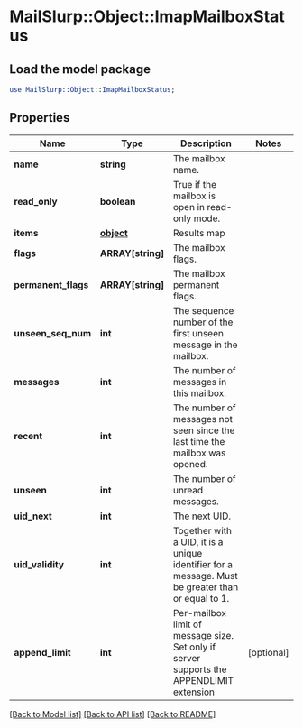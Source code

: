 # MailSlurp::Object::ImapMailboxStatus

## Load the model package
```perl
use MailSlurp::Object::ImapMailboxStatus;
```

## Properties
Name | Type | Description | Notes
------------ | ------------- | ------------- | -------------
**name** | **string** | The mailbox name. | 
**read_only** | **boolean** | True if the mailbox is open in read-only mode. | 
**items** | [**object**]() | Results map | 
**flags** | **ARRAY[string]** | The mailbox flags. | 
**permanent_flags** | **ARRAY[string]** | The mailbox permanent flags. | 
**unseen_seq_num** | **int** | The sequence number of the first unseen message in the mailbox. | 
**messages** | **int** | The number of messages in this mailbox. | 
**recent** | **int** | The number of messages not seen since the last time the mailbox was opened. | 
**unseen** | **int** | The number of unread messages. | 
**uid_next** | **int** | The next UID. | 
**uid_validity** | **int** | Together with a UID, it is a unique identifier for a message. Must be greater than or equal to 1. | 
**append_limit** | **int** | Per-mailbox limit of message size. Set only if server supports the APPENDLIMIT extension | [optional] 

[[Back to Model list]](../README#documentation-for-models) [[Back to API list]](../README#documentation-for-api-endpoints) [[Back to README]](../README)



